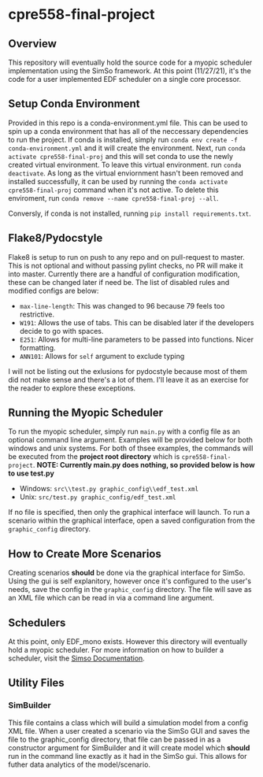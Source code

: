 # cpre558-final-project

## Overview

This repository will eventually hold the source code for a myopic scheduler implementation using the SimSo framework. At this point (11/27/21), it's the code for a user implemented EDF scheduler on a single core processor. 

## Setup Conda Environment

Provided in this repo is a conda-environment.yml file. This can be used to spin up a conda environment that has all of the neccessary dependencies to run the project. If conda is installed, simply run `conda env create -f conda-environment.yml` and it will create the environment. Next, run `conda activate cpre558-final-proj` and this will set conda to use the newly created virtual environment. To leave this virtual environment. run `conda deactivate`. As long as the virtual enviornment hasn't been removed and installed successfully, it can be used by running the `conda activate cpre558-final-proj` command when it's not active. To delete this enviroment, run `conda remove --name cpre558-final-proj --all`.

Conversly, if conda is not installed, running `pip install requirements.txt`.

## Flake8/Pydocstyle

Flake8 is setup to run on push to any repo and on pull-request to master. This is not optional and without passing pylint checks, no PR will make it into master. Currently there are a handful of configuration modification, these can be changed later if need be. The list of disabled rules and modified configs are below:

- `max-line-length`: This was changed to 96 because 79 feels too restrictive.
- `W191`: Allows the use of tabs. This can be disabled later if the developers decide to go with spaces.
- `E251`: Allows for multi-line parameters to be passed into functions. Nicer formatting.
- `ANN101`: Allows for `self` argument to exclude typing

I will not be listing out the exlusions for pydocstyle because most of them did not make sense and there's a lot of them. I'll leave it as an exercise for the reader to explore these exceptions.

## Running the Myopic Scheduler

To run the myopic scheduler, simply run `main.py` with a config file as an optional command line argument. Examples will be provided below for both windows and unix systems. For both of thsee examples, the commands will be executed from the **project root directory** which is `cpre558-final-project`. **NOTE: Currently main.py does nothing, so provided below is how to use test.py**

- Windows: `src\\test.py graphic_config\\edf_test.xml`
- Unix: `src/test.py graphic_config/edf_test.xml`

If no file is specified, then only the graphical interface will launch. To run a scenario within the graphical interface, open a saved configuration from the `graphic_config` directory.

## How to Create More Scenarios

Creating scenarios **should** be done via the graphical interface for SimSo. Using the gui is self explanitory, however once it's configured to the user's needs, save the config in the `graphic_config` directory. The file will save as an XML file which can be read in via a command line argument.

## Schedulers

At this point, only EDF_mono exists. However this directory will eventually hold a myopic scheduler. For more information on how to builder a scheduler, visit the [Simso Documentation](http://projects.laas.fr/simso/doc/). 

## Utility Files

### SimBuilder

This file contains a class which will build a simulation model from a config XML file. When a user created a scenario via the SimSo GUI and saves the file to the graphic_config directory, that file can be passed in as a constructor argument for SimBuilder and it will create model which **should** run in the command line exactly as it had in the SimSo gui. This allows for futher data analytics of the model/scenario.
